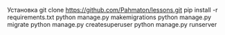 Установка
git clone https://github.com/Pahmaton/lessons.git
pip install -r requirements.txt
python manage.py makemigrations 
python manage.py migrate
python manage.py createsuperuser
python manage.py runserver